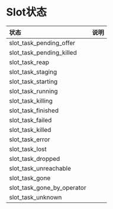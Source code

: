 # Slot状态

| 状态 | 说明 |
| :--- | :--: |
| slot_task_pending_offer ||
| slot_task_pending_killed || 
| slot_task_reap | |
| slot_task_staging ||
| slot_task_starting ||
| slot_task_running ||
| slot_task_killing ||
| slot_task_finished ||
| slot_task_failed || 
| slot_task_killed ||
| slot_task_error || 
| slot_task_lost ||
| slot_task_dropped || 
| slot_task_unreachable ||
| slot_task_gone ||
| slot_task_gone_by_operator ||
| slot_task_unknown ||
